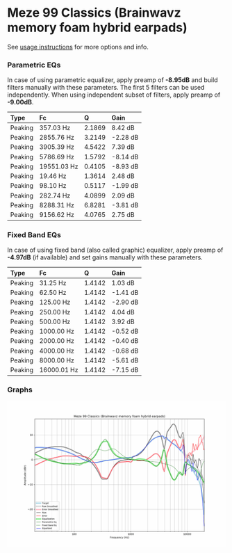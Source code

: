 # Meze 99 Classics (Brainwavz memory foam hybrid earpads)
See [usage instructions](https://github.com/jaakkopasanen/AutoEq#usage) for more options and info.

### Parametric EQs
In case of using parametric equalizer, apply preamp of **-8.95dB** and build filters manually
with these parameters. The first 5 filters can be used independently.
When using independent subset of filters, apply preamp of **-9.00dB**.

| Type    | Fc          |      Q | Gain     |
|:--------|:------------|:-------|:---------|
| Peaking | 357.03 Hz   | 2.1869 | 8.42 dB  |
| Peaking | 2855.76 Hz  | 3.2149 | -2.28 dB |
| Peaking | 3905.39 Hz  | 4.5422 | 7.39 dB  |
| Peaking | 5786.69 Hz  | 1.5792 | -8.14 dB |
| Peaking | 19551.03 Hz | 0.4105 | -8.93 dB |
| Peaking | 19.46 Hz    | 1.3614 | 2.48 dB  |
| Peaking | 98.10 Hz    | 0.5117 | -1.99 dB |
| Peaking | 282.74 Hz   | 4.0899 | 2.09 dB  |
| Peaking | 8288.31 Hz  | 6.8281 | -3.81 dB |
| Peaking | 9156.62 Hz  | 4.0765 | 2.75 dB  |

### Fixed Band EQs
In case of using fixed band (also called graphic) equalizer, apply preamp of **-4.97dB**
(if available) and set gains manually with these parameters.

| Type    | Fc          |      Q | Gain     |
|:--------|:------------|:-------|:---------|
| Peaking | 31.25 Hz    | 1.4142 | 1.03 dB  |
| Peaking | 62.50 Hz    | 1.4142 | -1.41 dB |
| Peaking | 125.00 Hz   | 1.4142 | -2.90 dB |
| Peaking | 250.00 Hz   | 1.4142 | 4.04 dB  |
| Peaking | 500.00 Hz   | 1.4142 | 3.92 dB  |
| Peaking | 1000.00 Hz  | 1.4142 | -0.52 dB |
| Peaking | 2000.00 Hz  | 1.4142 | -0.40 dB |
| Peaking | 4000.00 Hz  | 1.4142 | -0.68 dB |
| Peaking | 8000.00 Hz  | 1.4142 | -5.61 dB |
| Peaking | 16000.01 Hz | 1.4142 | -7.15 dB |

### Graphs
![](./Meze%2099%20Classics%20(Brainwavz%20memory%20foam%20hybrid%20earpads).png)